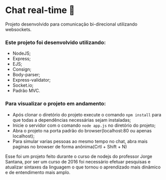 # Chat real-time :speech_balloon:

Projeto desenvolvido para comunicação bi-direcional utilizando websockets.   

### Este projeto foi desenvolvido utilizando:

- NodeJS;
- Express;
- EJS;
- Consign;
- Body-parser;
- Express-validator;
- Socket.io;
- Padrão MVC.

### Para visualizar o projeto em andamento:

- Após clonar o diretório do projeto execute o comando `npm install` para que todas a dependências necessárias sejam instaladas;
- Inicie o servidor com o comando `node app.js`  no diretório do projeto;
- Abra o projeto na porta padrão do browser(localhost:80 ou apenas localhost);
- Para simular varias pessoas ao mesmo tempo no chat, abra mais paginas no browser de forma anônima(Crtl + Shift + N)

Esse foi um projeto feito durante o curso de nodejs do professor Jorge Santana, por ser um curso de 2016 foi necessário efetuar  pesquisas e atualizar sintaxes da linguagem o que tornou o aprendizado mais dinâmico e de entendimento mais amplo.


